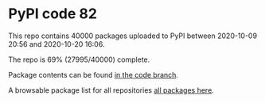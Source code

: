 # PyPI code 82

This repo contains 40000 packages uploaded to PyPI between 
2020-10-09 20:56 and 2020-10-20 16:06.

The repo is 69% (27995/40000) complete.

Package contents can be found [in the code branch](https://github.com/pypi-data/pypi-mirror-82/tree/code/packages).

A browsable package list for all repositories [all packages here](https://pypi-data.github.io/website/repositories/pypi-mirror-82).


